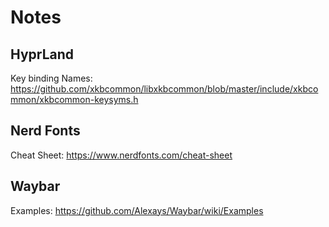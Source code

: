 # Notes

## HyprLand

Key binding Names: https://github.com/xkbcommon/libxkbcommon/blob/master/include/xkbcommon/xkbcommon-keysyms.h

## Nerd Fonts

Cheat Sheet: https://www.nerdfonts.com/cheat-sheet

## Waybar

Examples: https://github.com/Alexays/Waybar/wiki/Examples

